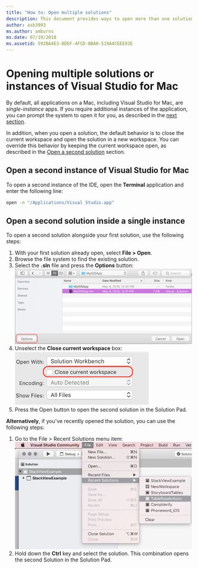 ```yaml
---
title: "How to: Open multiple solutions"
description: This document provides ways to open more than one solution in or more than one of Visual Studio for Mac.
author: asb3993
ms.author: amburns
ms.date: 07/19/2018
ms.assetid: 592BA4E3-8DEF-4FCD-8BA0-519A4CEEE03E
---
```


# Opening multiple solutions or instances of Visual Studio for Mac

By default, all applications on a Mac, including Visual Studio for Mac, are _single-instance_ apps. If you require additional instances of the application, you can prompt the system to open it for you, as described in the [next section](#open-a-second-instance-of-visual-studio-for-mac).

In addition, when you open a solution, the default behavior is to close the current workspace and open the solution in a new workspace. You can override this behavior by keeping the current workspace open, as described in the [Open a second solution](#open-a-second-solution-inside-a-single-instance) section.

## Open a second instance of Visual Studio for Mac

To open a second instance of the IDE, open the **Terminal** application and enter the following line:

```bash
open -n "/Applications/Visual Studio.app"
```

## Open a second solution inside a single instance

To open a second solution alongside your first solution, use the following steps:

1. With your first solution already open, select **File > Open**.
2. Browse the file system to find the existing solution.
3. Select the **.sln** file and press the **Options** button:
    ![location of options button](media/open-multiple-solutions-image3.png)
4. Unselect the **Close current workspace** box:
    ![screenshot of current workspace](media/open-multiple-solutions-image1.png)
5. Press the Open button to open the second solution in the Solution Pad.

**Alternatively**, if you've recently opened the solution, you can use the following steps:

1. Go to the File > Recent Solutions menu item:
    ![screenshot of Recent Solutions menu](media/open-multiple-solutions-image2.png)
1. Hold down the **Ctrl** key and select the solution. This combination opens the second Solution in the Solution Pad.